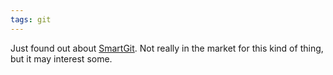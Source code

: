 ```yaml
---
tags: git
---
```


Just found out about [SmartGit](http://www.syntevo.com/smartgit/index.html). Not really in the market for this kind of thing, but it may interest some.
